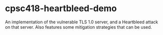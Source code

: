 # cpsc418-heartbleed-demo
An implementation of the vulnerable TLS 1.0 server, and a Heartbleed attack on that server. Also features some mitigation strategies that can be used.
